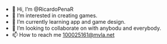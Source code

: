 - 👋 Hi, I’m @RicardoPenaR
- 👀 I’m interested in creating games.
- 🌱 I’m currently learning app and game design.
- 💞️ I’m looking to collaborate on with anybodu and everybody.
- 📫 How to reach me 100025161@mvla.net

<!---
RicardoPenaR/RicardoPenaR is a ✨ special ✨ repository because its `README.md` (this file) appears on your GitHub profile.
You can click the Preview link to take a look at your changes.
--->
